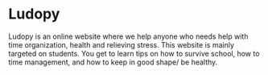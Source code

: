 # Ludopy
Ludopy is an online website where we help anyone who needs help with time organization, health and relieving stress.  This website is mainly targeted on students. You get to learn tips on how to survive school, how to time management, and how to keep in good shape/ be healthy.
